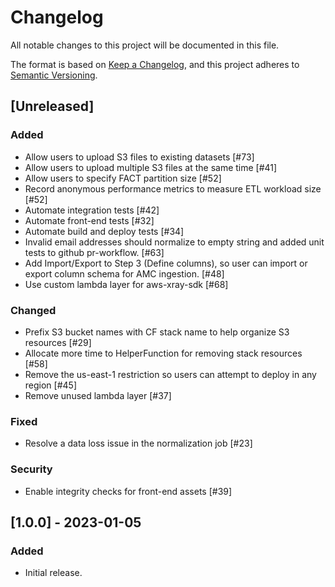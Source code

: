 # Changelog

All notable changes to this project will be documented in this file.

The format is based on [Keep a Changelog](https://keepachangelog.com/en/1.0.0/),
and this project adheres to [Semantic Versioning](https://semver.org/spec/v2.0.0.html).

## [Unreleased]

### Added

- Allow users to upload S3 files to existing datasets [#73]
- Allow users to upload multiple S3 files at the same time [#41]
- Allow users to specify FACT partition size [#52]
- Record anonymous performance metrics to measure ETL workload size [#52]
- Automate integration tests [#42]
- Automate front-end tests [#32]
- Automate build and deploy tests [#34]  
- Invalid email addresses should normalize to empty string and added unit tests to github pr-workflow. [#63]
- Add Import/Export to Step 3 (Define columns), so user can import or export column schema for AMC ingestion. [#48]
- Use custom lambda layer for aws-xray-sdk [#68]

### Changed

- Prefix S3 bucket names with CF stack name to help organize S3 resources [#29]
- Allocate more time to HelperFunction for removing stack resources [#58]
- Remove the us-east-1 restriction so users can attempt to deploy in any region [#45]
- Remove unused lambda layer [#37]

### Fixed

- Resolve a data loss issue in the normalization job [#23]

### Security
 
- Enable integrity checks for front-end assets [#39]



## [1.0.0] - 2023-01-05

### Added

- Initial release.


